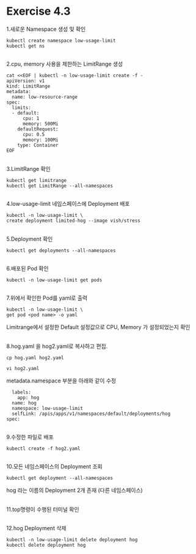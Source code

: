 # Exercise 4.3


1.새로운 Namespace 생성 및 확인
```
kubectl create namespace low-usage-limit
kubectl get ns
```

##

2.cpu, memory 사용을 제한하는 LimitRange 생성
```
cat <<EOF | kubectl -n low-usage-limit create -f -
apiVersion: v1
kind: LimitRange
metadata:
  name: low-resource-range
spec:
  limits:
  - default:
      cpu: 1
      memory: 500Mi
    defaultRequest:
      cpu: 0.5
      memory: 100Mi
    type: Container
EOF
```

##

3.LimitRange 확인
```
kubectl get limitrange
kubectl get LimitRange --all-namespaces
```

##

4.low-usage-limit 네임스페이스에 Deployment 배포
```
kubectl -n low-usage-limit \
create deployment limited-hog --image vish/stress
```

##

5.Deployment 확인
```
kubectl get deployments --all-namespaces
```

##

6.배포된 Pod 확인
```
kubectl -n low-usage-limit get pods
```


##

7.위에서 확인한 Pod를 yaml로 출력
```
kubectl -n low-usage-limit \
get pod <pod name> -o yaml
```

Limitrange에서 설정한 Default 설정값으로 CPU, Memory 가 설정되었는지 확인

##

8.hog.yaml 을 hog2.yaml로 복사하고 편집.
```
cp hog.yaml hog2.yaml
```
```
vi hog2.yaml
```

metadata.namespace 부분을 아래와 같이 수정
```
  labels:
    app: hog
  name: hog
  namespace: low-usage-limit
  selfLink: /apis/apps/v1/namespaces/default/deployments/hog
spec:
```

##

9.수정한 파일로 배포
```
kubectl create -f hog2.yaml
```

##

10.모든 네임스페이스의 Deployment 조회
```
kubectl get deployment --all-namespaces
```
hog 라는 이름의 Deployment 2개 존재 (다른 네임스페이스)

##

11.top명령이 수행된 터미널 확인

##

12.hog Deployment 삭제
```
kubectl -n low-usage-limit delete deployment hog
kubectl delete deployment hog
```

##
